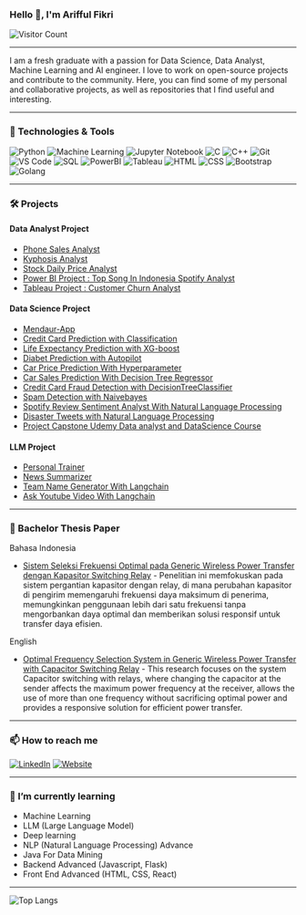 ### Hello 👋, I'm Arifful Fikri

![Visitor Count](https://komarev.com/ghpvc/?username=your-username&color=blue)

---
<!---
<div align="center">
  <img src="https://github.com/RIFFMBR20/RIFFMBR20/assets/95732582/b6f9f77d-c06a-4187-ad2b-9ce78b7d6bda" alt="Header Image" style="width: 30%; max-width: 200px;">
</div>
-->

I am a fresh graduate with a passion for Data Science, Data Analyst, Machine Learning and AI engineer. I love to work on open-source projects and contribute to the community. Here, you can find some of my personal and collaborative projects, as well as repositories that I find useful and interesting.

---

### 🔧 Technologies & Tools

![Python](https://img.shields.io/badge/-Python-333?style=flat&logo=python)
![Machine Learning](https://img.shields.io/badge/-Machine%20Learning-333?style=flat&logo=tensorflow)
![Jupyter Notebook](https://img.shields.io/badge/-Jupyter%20Notebook-333?style=flat&logo=jupyter)
![C](https://img.shields.io/badge/-C-333?style=flat&logo=c)
![C++](https://img.shields.io/badge/-C++-333?style=flat&logo=c%2B%2B)
![Git](https://img.shields.io/badge/-Git-333?style=flat&logo=git)
![VS Code](https://img.shields.io/badge/-VS%20Code-333?style=flat&logo=visual-studio-code)
![SQL](https://img.shields.io/badge/-SQL-333?style=flat&logo=postgresql)
![PowerBI](https://img.shields.io/badge/-PowerBI-333?style=flat&logo=power-bi)
![Tableau](https://img.shields.io/badge/-Tableau-333?style=flat&logo=tableau)
![HTML](https://img.shields.io/badge/-HTML-333?style=flat&logo=html5)
![CSS](https://img.shields.io/badge/-CSS-333?style=flat&logo=css3)
![Bootstrap](https://img.shields.io/badge/-Bootstrap-333?style=flat&logo=bootstrap)
![Golang](https://img.shields.io/badge/-Golang-333?style=flat&logo=go)

---

### 🛠️ Projects

#### Data Analyst Project

- [Phone Sales Analyst](https://github.com/RIFFMBR20/Phone_Sales_Analyst)
- [Kyphosis Analyst](https://github.com/RIFFMBR20/Project_Capstone_UdemyDataanalyst_and_DataScience_Course/blob/main/1.%20Data%20Wrangling%2C%20Exploratory%20Data%20Analysis%20(EDA)%2C%20and%20Feature%20Engineering_CapstoneProject/Kyphosis%20Analyst.pdf)
- [Stock Daily Price Analyst](https://github.com/RIFFMBR20/Project_Capstone_UdemyDataanalyst_and_DataScience_Course/blob/main/2.%20Effective%20Data%20Visualization%20in%20Data%20Science_CapstoneProject/Stock%20Daily%20Price%20Analyst.pdf)
- [Power BI Project : Top Song In Indonesia Spotify Analyst](https://github.com/RIFFMBR20/PowerBI_Project)
- [Tableau Project : Customer Churn Analyst](https://public.tableau.com/app/profile/arifful.fikri2015/viz/myproject_17160160717700/Dashboard1?publish=yes) 

#### Data Science Project

- [Mendaur-App](https://github.com/Bam280/mendaur-app)
- [Credit Card Prediction with Classification](https://github.com/RIFFMBR20/Project_Capstone_UdemyDataanalyst_and_DataScience_Course/blob/main/4.%20Analyst%20ClassificationIn%20Data%20Science/Credit%20Card%20Prediction%20with%20Classification.pdf)
- [Life Expectancy Prediction with XG-boost](https://github.com/RIFFMBR20/Project_Capstone_UdemyDataanalyst_and_DataScience_Course/blob/main/3.%20Regression%20Analysis%20in%20Data%20Science_CapstoneProject/Life_Expectancy.pdf)
- [Diabet Prediction with Autopilot](https://github.com/RIFFMBR20/Project_Capstone_UdemyDataanalyst_and_DataScience_Course/blob/main/5.%20Data%20Science%20With%20Autopilot/Diabet%20Prediction%20with%20Autopilot.pdf)
- [Car Price Prediction With Hyperparameter](https://github.com/RIFFMBR20/Project_Capstone_UdemyDataanalyst_and_DataScience_Course/blob/main/6.Optimalization%20Model/Car%20Price%20Prediction%20With%20Hyperparameter.pdf)
- [Car Sales Prediction With Decision Tree Regressor](https://github.com/RIFFMBR20/Car_Sales_Prediction)
- [Credit Card Fraud Detection with DecisionTreeClassifier](https://github.com/RIFFMBR20/Credit_Card_Fraud_Detection)
- [Spam Detection with Naivebayes](https://github.com/RIFFMBR20/Spam_Detection)
- [Spotify Review Sentiment Analyst With Natural Language Processing](https://github.com/RIFFMBR20/App_Reviews_Sentiment_Analysis) 
- [Disaster Tweets with Natural Language Processing](https://github.com/RIFFMBR20/Natural_Language_Processing_with_Disaster_Tweets)
- [Project Capstone Udemy Data analyst and DataScience Course](https://github.com/RIFFMBR20/Project_Capstone_UdemyDataanalyst_and_DataScience_Course)

#### LLM Project
- [Personal Trainer](https://github.com/RIFFMBR20/LearnAsistantAI/tree/main/persona-trainer)
- [News Summarizer](https://github.com/RIFFMBR20/LearnAsistantAI/tree/main/News_summarizer)
- [Team Name Generator With Langchain](https://github.com/RIFFMBR20/LearnAsistantAI/tree/main/Langchain_project_basic/teamname_generator)
- [Ask Youtube Video With Langchain](https://github.com/RIFFMBR20/LearnAsistantAI/tree/main/News_summarizer)

---

### 📜 Bachelor Thesis Paper

Bahasa Indonesia
- [Sistem Seleksi Frekuensi Optimal pada Generic Wireless Power Transfer dengan Kapasitor Switching Relay](https://j-ptiik.ub.ac.id/index.php/j-ptiik/article/view/13230) - Penelitian ini memfokuskan pada sistem pergantian kapasitor dengan relay, di mana perubahan kapasitor di pengirim memengaruhi frekuensi daya maksimum di penerima, memungkinkan penggunaan lebih dari satu frekuensi tanpa mengorbankan daya optimal dan memberikan solusi responsif untuk transfer daya efisien.

English
- [Optimal Frequency Selection System in Generic Wireless Power Transfer with Capacitor Switching Relay](https://j-ptiik.ub.ac.id/index.php/j-ptiik/article/view/13230) - This research focuses on the system Capacitor switching with relays, where changing the capacitor at the sender affects the maximum power frequency at the receiver, allows the use of more than one frequency without sacrificing optimal power and provides a responsive solution for efficient power transfer.

---

### 📫 How to reach me

[![LinkedIn](https://img.shields.io/badge/-LinkedIn-333?style=flat&logo=linkedin)](https://www.linkedin.com/in/ariffulfikri/)
[![Website](https://img.shields.io/badge/-Website-333?style=flat&logo=internet-explorer)](https://marvelous-unicorn-5fd67a.netlify.app)

---

### 🌱 I’m currently learning

- Machine Learning
- LLM (Large Language Model)
- Deep learning
- NLP (Natural Language Processing) Advance
- Java For Data Mining
- Backend Advanced (Javascript, Flask)
- Front End Advanced (HTML, CSS, React)

---

![Top Langs](https://github-readme-stats.vercel.app/api/top-langs?username=RIFFMBR20&theme=dark&hide=html&layout=compact)


